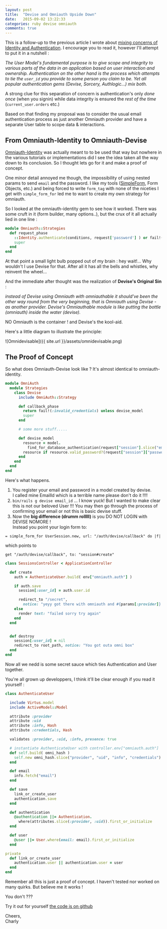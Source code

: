 ```yaml
---
layout: post
title:  "Devise and Omniauth Upside Down"
date:   2015-09-02 13:22:33
categories: ruby devise omniauth
comments: true 
---
```


This is a follow-up to the previous article I wrote about [mixing concerns of Identity and Authentication][1]. I encourage you to read it, however I'll attempt to put it in a nutshell : 

*The User Model's fundamental purpose is to give scope and integrity to various parts of the data in an application based on user interaction and ownership. Authentication on the other hand is the process which attempts to tie the `user_id` you provide to some person you claim to be. Yet all popular authentication gems (Devise, Sorcery, Authlogic...) mix both.*

A strong clue for this separation of concern is authentication's only _done once_ (when you signin) while data integrity is ensured the _rest of the time_ (`current_user.orders` etc.)

Based on that finding my proposal was to consider the usual email authentication process as just another Omniauth provider and have a separate User table to scope data & interactions. 

## From Omniauth-Identity to Omniauth-Devise

[Omniauth-Identity][omnid] was actually meant to to be used that way but nowhere in the various tutorials or implementations did I see the idea taken all the way down to its conclusion. So I thought lets go for it and make a proof of concept.

One minor detail annoyed me though, the impossibility of using nested params to send `email` and the password. I like my tools ([SimpleForm][simplef], Form Objects, etc.) and being forced to write `form_tag` with none of the niceties I get with `simple_form_for` led me to want to create my own strategy for omniauth.


So I looked at the omniauth-identity gem to see how it worked. There was some cruft in it (form builder, many options..), but the crux of it all actually lied in one line : 

~~~ ruby
module Omniauth::Strategies
  def request_phase
    ::Identity.authenticate(conditions, request['password'] ) or fail!(:invalid)
    super
  end
end
~~~ 

At that point a small light bulb popped out of my brain : hey wait!... Why wouldn't I use Devise for that. After all it has all the bells and whistles, why reinvent the wheel...

And the immediate after thought was the realization of **Devise's Original Sin** : 

*instead of Devise using Omniauth with omniauthable it should've been the other way round from the very beginning, that is _Omniauth using Devise_ - as  another provider. Devise's Omniauthable module is like putting the bottle (omniauth) inside the water (devise).*

NO Omniauth is the container ! and Devise's the kool-aid.

Here's a little diagram to illustrate the principle:

![Omnidevisable]({{ site.url }}/assets/omnidevisable.png)



## The Proof of Concept
So what does Omniauth-Devise look like ? It's almost identical to omniauth-identity. 

~~~ ruby
module OmniAuth
  module Strategies
    class Devise
      include OmniAuth::Strategy

      def callback_phase
        return fail!(:invalid_credentials) unless devise_model
        super
      end

      # some more stuff.....

      def devise_model
        resource = model.
          find_for_database_authentication(request["session"].slice("email"))
        resource if resource.valid_password?(request["session"]["password"])
      end
    end
  end
end
~~~ 

Here's what happens.

1. You register your email and password in a model created by devise.  
I called mine EmailId which is a terrible name please don't do it !!!!
2. `bin/rails g devise email_id` ... I know yuck! But I wanted to make clear this is not our beloved User !!! You may then go through the process of confirming your email or not this is basic devise stuff.
3. Now the **big difference (drumm rolllll)** is you DO NOT LOGIN with DEVISE NOMORE !  
Instead you point your login form to:

`= simple_form_for UserSession.new, url: "/auth/devise/callback" do |f|`

which points to

`get "/auth/devise/callback", to: "session#create"`

~~~ ruby
class SessionsController < ApplicationController

  def create
    auth = AuthenticateUser.build( env["omniauth.auth"] )

    if auth.save
      session[:user_id] = auth.user.id

      redirect_to "/secret",
        notice: "yeyy got there with omniauth and #{params[:provider]} as provider !"
    else
      render text: "failed sorry try again"
    end
  end


  def destroy
    session[:user_id] = nil
    redirect_to root_path, notice: "You got outa omni box"
  end
end
~~~ 

Now all we nedd is some secret sauce which ties Authentication and User together.

You're all grown up developpers, I think it'll be clear enough  if you read it yourself :

~~~ ruby
class AuthenticateUser

  include Virtus.model
  include ActiveModel::Model

  attribute :provider
  attribute :uid
  attribute :info, Hash
  attribute :credentials, Hash

  validates :provider, :uid, :info, presence: true

  # instantiate AuthenticateUser with controller.env["omniauth.auth"]
  def self.build( omni_hash )
    self.new omni_hash.slice("provider", "uid", "info", "credentials")
  end

  def email
    info.fetch("email")
  end

  def save
    link_or_create_user
    authentication.save
  end

  def authentication
    @authentication ||= Authentication.
      where(attributes.slice(:provider, :uid)).first_or_initialize
  end

  def user
    @user ||= User.where(email: email).first_or_initialize
  end

private
  def link_or_create_user
    authentication.user || authentication.user = user
  end
end
~~~ 

Remember all this is just a proof of concept. I haven't tested nor worked on many quirks. 
But believe me it works ! 

You don't ??? 

Try it out for yourself [the code is on github][gitomni]

Cheers,  
Charly







[1]: {{site.url}}/ruby/omniauth/devise/2015/08/27/single-reponsibility-fighting-consensus.html
[omni]:  https://github.com/intridea/omniauth
[omnid]: https://github.com/intridea/omniauth-identity
[simplef]: https://github.com/plataformatec/simple_form
[gitomni]: https://github.com/charly/omnidevisable

